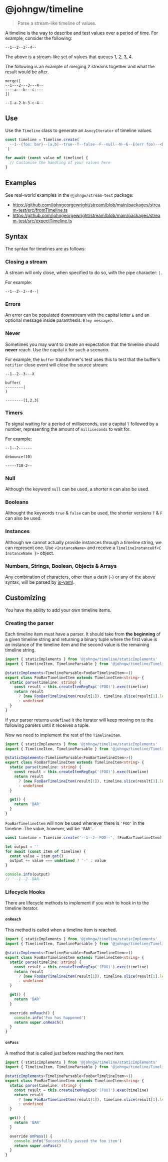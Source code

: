 # @johngw/timeline

> Parse a stream-like timeline of values.

A timeline is the way to describe and test values over a period of time. For example, consider the following:

```
--1--2--3--4--
```

The above is a stream-like set of values that queues 1, 2, 3, 4.

The following is an example of merging 2 streams together and what the result would be after.

```
merge([
--1---2---3---4--
----a---b---c----
])

--1-a-2-b-3-c-4--
```

## Use

Use the `Timeline` class to generate an `AsncyIterator` of timeline values.

```javascript
const timeline = Timeline.create(`
  --1--{foo: bar}--[a,b]--true--T--false--F--null--N--E--E(err foo)--<Date>--T10--X-|
`)

for await (const value of timeline) {
  // Customise the handling of your values here
}
```

## Examples

See real-world examples in the `@johngw/stream-test` package:

- https://github.com/johngeorgewright/stream/blob/main/packages/stream-test/src/fromTimeline.ts
- https://github.com/johngeorgewright/stream/blob/main/packages/stream-test/src/expectTimeline.ts

## Syntax

The syntax for timelines are as follows:

### Closing a stream

A stream will only close, when specified to do so, with the pipe character: `|`.

For example:

```
--1--2--3--4--|
```

### Errors

An error can be populated downstream with the capital letter `E` and an optional message inside paranthesis: `E(my message)`.

### Never

Sometimes you may want to create an expectation that the timeline should **never** reach. Use the capital `X` for such a scenario.

For example, the `buffer` transformer's test uses this to test that the buffer's `notifier` close event will close the source stream:

```
--1--2--3---X

buffer(
--------|
)

--------[1,2,3]
```

### Timers

To signal waiting for a period of milliseconds, use a capital `T` followed by a number, representing the amount of `milliseconds` to wait for.

For example:

```
--1--2------

debounce(10)

-----T10-2--
```

### Null

Although the keyword `null` can be used, a shorter `N` can also be used.

### Booleans

Althought the keywords `true` & `false` can be used, the shorter versions `T` & `F` can also be used.

### Instances

Although we cannot actually provide instances through a timeline string, we can represent one. Use `<InstanceName>` and receive a `TimelineInstanceOf<{ InstanceName }>` object.

### Numbers, Strings, Boolean, Objects & Arrays

Any combination of characters, other than a dash (`-`) or any of the above syntax, will be parsed by [js-yaml](https://github.com/nodeca/js-yaml).

## Customizing

You have the ability to add your own timeline items.

### Creating the parser

Each timeline item must have a parser. It should take from **the beginning** of a given timeline string and returning a binary tuple where the first value is an instance of the timeline item and the second value is the remaining timeline string.

```typescript
import { staticImplements } from '@johngw/timeline/staticImplements'
import { TimelineItem, TimelineParsable } from '@johngw/timeline/TimelineItem'

@staticImplements<TimelineParsable<FooBarTimelineItem>>()
export class FooBarTimelineItem extends TimelineItem<string> {
  static parse(timeline: string) {
    const result = this.createItemRegExp('(FOO)').exec(timeline)
    return result
      ? [new FooBarTimelineItem(result[1]), timeline.slice(result[1].length)]
      : undefined
  }
}
```

If your parser returns `undefined` it the iterator will keep moving on to the following parsers until it receives a tuple.

Now we need to implement the rest of the `TimelineItem`.

```typescript
import { staticImplements } from '@johngw/timeline/staticImplements'
import { TimelineItem, TimelineParsable } from '@johngw/timeline/TimelineItem'

@staticImplements<TimelineParsable<FooBarTimelineItem>>()
export class FooBarTimelineItem extends TimelineItem<string> {
  static parse(timeline: string) {
    const result = this.createItemRegExp('(FOO)').exec(timeline)
    return result
      ? [new FooBarTimelineItem(result[1]), timeline.slice(result[1].length)]
      : undefined
  }

  get() {
    return 'BAR'
  }
}
```

`FooBarTimelineItem` will now be used whenever there is `'FOO'` in the timeline. The value, however, will be `'BAR'`.

```typescript
const timeline = Timeline.create('--1--2--FOO--', [FooBarTimelineItem])

let output = ''
for await (const item of timeline) {
  const value = item.get()
  output += value === undefined ? '-' : value
}

console.info(output)
// '--1--2--BAR--'
```

### Lifecycle Hooks

There are lifecycle methods to implement if you wish to hook in to the timeline iterator.

#### `onReach`

This method is called when a timeline item is reached.

```typescript
import { staticImplements } from '@johngw/timeline/staticImplements'
import { TimelineItem, TimelineParsable } from '@johngw/timeline/TimelineItem'

@staticImplements<TimelineParsable<FooBarTimelineItem>>()
export class FooBarTimelineItem extends TimelineItem<string> {
  static parse(timeline: string) {
    const result = this.createItemRegExp('(FOO)').exec(timeline)
    return result
      ? [new FooBarTimelineItem(result[1]), timeline.slice(result[1].length)]
      : undefined
  }

  get() {
    return 'BAR'
  }

  override onReach() {
    console.info('Foo has happened')
    return super.onReach()
  }
}
```

#### `onPass`

A method that is called just before reaching the next item.

```typescript
import { staticImplements } from '@johngw/timeline/staticImplements'
import { TimelineItem, TimelineParsable } from '@johngw/timeline/TimelineItem'

@staticImplements<TimelineParsable<FooBarTimelineItem>>()
export class FooBarTimelineItem extends TimelineItem<string> {
  static parse(timeline: string) {
    const result = this.createItemRegExp('(FOO)').exec(timeline)
    return result
      ? [new FooBarTimelineItem(result[1]), timeline.slice(result[1].length)]
      : undefined
  }

  get() {
    return 'BAR'
  }

  override onPass() {
    console.info('Successfully passed the foo item')
    return super.onPass()
  }
}
```
